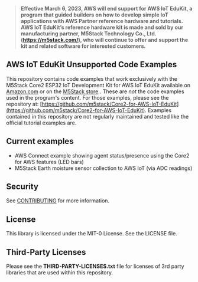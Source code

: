 > <b>Effective March 6, 2023, AWS will end support for AWS IoT EduKit, a program that guided builders on how to develop simple IoT applications with AWS Partner reference hardware and tutorials. AWS IoT EduKit’s reference hardware kit is made and sold by our manufacturing partner, M5Stack Technology Co., Ltd. (https://m5stack.com/), who will continue to offer and support the kit and related software for interested customers.</b>

## AWS IoT EduKit Unsupported Code Examples

This repository contains code examples that work exclusively with the M5Stack Core2 ESP32 IoT Development Kit for AWS IoT EduKit available on [Amazon.com](https://www.amazon.com/dp/B08VGRZYJR) or on the [M5Stack store](https://m5stack.com/products/m5stack-core2-esp32-iot-development-kit-for-aws-iot-edukit).. These are _not_ the code examples used in the program's content. For those examples, please see the repository at: [https://github.com/m5stack/Core2-for-AWS-IoT-EduKit](https://github.com/m5stack/Core2-for-AWS-IoT-EduKit). Examples contained in this repository are not regularly maintained and tested like the official tutorial examples are.

## Current examples
* AWS Connect example showing agent status/presence using the Core2 for AWS features (LED bars)
* M5Stack Earth moisture sensor collection to AWS IoT (via ADC readings)

## Security

See [CONTRIBUTING](CONTRIBUTING.md#security-issue-notifications) for more information.

## License

This library is licensed under the MIT-0 License. See the LICENSE file.

## Third-Party Licenses

Please see the **THIRD-PARTY-LICENSES.txt** file for licenses of 3rd party libraries that are used within this repository.
